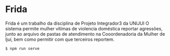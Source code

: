 # Frida
Frida é um trabalho da disciplina de Projeto Integrador3  da UNIJUI
O sistema permite mulher vítimas de violencia doméstica reportar agressões, junto ao arquivo de pastas de atendimento na Cooordenadoria da Mulher de Ijuí, bem como permitir com que terceiros reportem.


`$ npm run serve`

